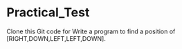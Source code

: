 # Practical_Test
Clone this Git code for Write a program to find a position of [RIGHT,DOWN,LEFT,LEFT,DOWN].
